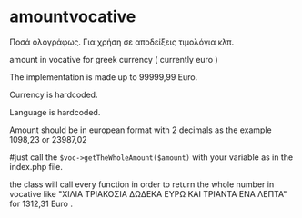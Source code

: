 # amountvocative
Ποσά ολογράφως. Για χρήση σε αποδείξεις τιμολόγια κλπ. 

amount in vocative for greek currency ( currently euro )

The implementation is made up to 99999,99 Euro.

Currency is hardcoded.

Language is hardcoded.

Amount should be in european format with 2 decimals as the example 1098,23 or 23987,02

#just call the `$voc->getTheWholeAmount($amount)` with your variable as in the index.php file.

the class will call every function in order to return the whole number in vocative like "ΧΙΛΙΑ ΤΡΙΑΚΟΣΙΑ ΔΩΔΕΚΑ ΕΥΡΩ ΚΑΙ ΤΡΙΑΝΤΑ ΕΝΑ ΛΕΠΤΑ" for 1312,31 Euro .
